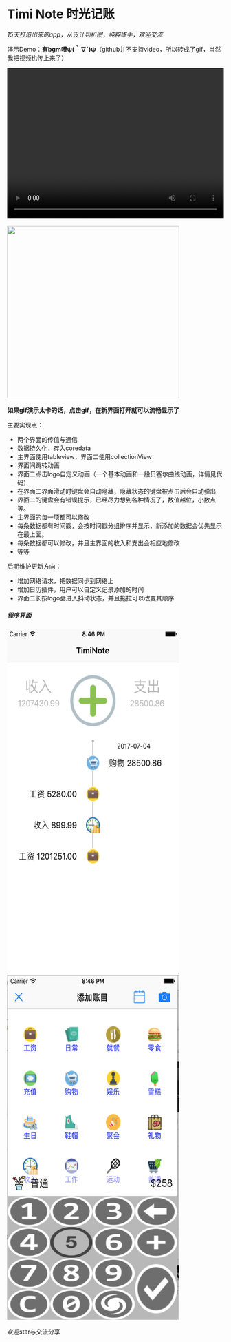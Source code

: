 # Timi Note 时光记账

*15天打造出来的app，从设计到扒图，纯粹练手，欢迎交流*

演示Demo：**有bgm噢ψ(｀∇´)ψ**（github并不支持video，所以转成了gif，当然我把视频也传上来了）

<video crossorigin="anonymous" loop="" controls  width="100%" height="350"><source src="./TimiDemo.mp4"></video>

<img src="TimiDemoGif.gif" width="400" height="400" alt=""/>
<br>

**如果gif演示太卡的话，点击gif，在新界面打开就可以流畅显示了**

主要实现点：

* 两个界面的传值与通信
* 数据持久化，存入coredata
* 主界面使用tableview，界面二使用collectionView
* 界面间跳转动画
* 界面二点击logo自定义动画（一个基本动画和一段贝塞尔曲线动画，详情见代码）
* 在界面二界面滑动时键盘会自动隐藏，隐藏状态的键盘被点击后会自动弹出
* 界面二的键盘会有错误提示，已经尽力想到各种情况了，数值越位，小数点等。
* 主界面的每一项都可以修改
* 每条数据都有时间戳，会按时间戳分组排序并显示，新添加的数据会优先显示在最上面。
* 每条数据都可以修改，并且主界面的收入和支出会相应地修改
* 等等



后期维护更新方向：

* 增加网络请求，把数据同步到网络上
* 增加日历插件，用户可以自定义记录添加的时间
* 界面二长按logo会进入抖动状态，并且拖拉可以改变其顺序

##### 程序界面

<img src="screen0.png" width="400" height="800" alt=""/>
<img src="screen1.png" width="400" height="800" alt=""/>



欢迎star与交流分享